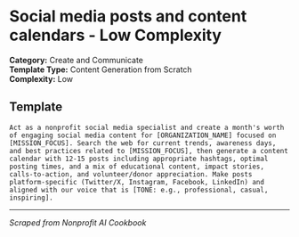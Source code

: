 # Social media posts and content calendars - Low Complexity

**Category:** Create and Communicate  
**Template Type:** Content Generation from Scratch  
**Complexity:** Low

## Template

```
Act as a nonprofit social media specialist and create a month's worth of engaging social media content for [ORGANIZATION_NAME] focused on [MISSION_FOCUS]. Search the web for current trends, awareness days, and best practices related to [MISSION_FOCUS], then generate a content calendar with 12-15 posts including appropriate hashtags, optimal posting times, and a mix of educational content, impact stories, calls-to-action, and volunteer/donor appreciation. Make posts platform-specific (Twitter/X, Instagram, Facebook, LinkedIn) and aligned with our voice that is [TONE: e.g., professional, casual, inspiring].
```

---
*Scraped from Nonprofit AI Cookbook*
